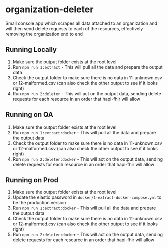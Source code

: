 # organization-deleter
Small console app which scrapes all data attached to an organization and will then send delete requests to each of the resources, effectively removing the organization end to end

## Running Locally
1. Make sure the output folder exists at the root level
2. Run `npm run 1:extract` - This will pull all the data and prepare the output data
3. Check the output folder to make sure there is no data in 11-unknown.csv or 12-malformed.csv (can also check the other output to see if it looks right)
4. Run `npm run 2:deleter` - This will act on the output data, sending delete requests for each resource in an order that hapi-fhir will allow

## Running on QA
1. Make sure the output folder exists at the root level
2. Run `npm run 1:extract:docker` - This will pull all the data and prepare the output data
3. Check the output folder to make sure there is no data in 11-unknown.csv or 12-malformed.csv (can also check the other output to see if it looks right)
4. Run `npm run 2:deleter:docker` - This will act on the output data, sending delete requests for each resource in an order that hapi-fhir will allow

## Running on Prod
1. Make sure the output folder exists at the root level
2. Update the elastic password in `docker/1-extract-docker-compose.yml` to be the production version
3. Run `npm run 1:extract:docker` - This will pull all the data and prepare the output data
4. Check the output folder to make sure there is no data in 11-unknown.csv or 12-malformed.csv (can also check the other output to see if it looks right)
5. Run `npm run 2:deleter:docker` - This will act on the output data, sending delete requests for each resource in an order that hapi-fhir will allow

